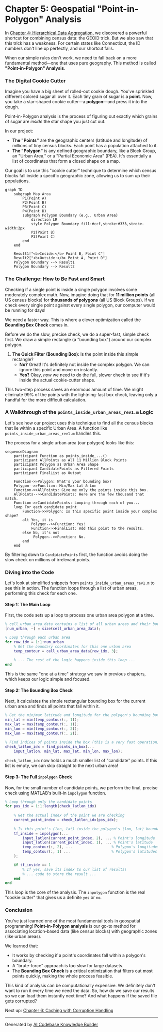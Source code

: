 # Chapter 5: Geospatial "Point-in-Polygon" Analysis

In [Chapter 4: Hierarchical Data Aggregation](04_hierarchical_data_aggregation_.md), we discovered a powerful shortcut for combining census data: the GEOID trick. But we also saw that this trick has a weakness. For certain states like Connecticut, the ID numbers don't line up perfectly, and our shortcut fails.

When our simple rules don't work, we need to fall back on a more fundamental method—one that uses pure geography. This method is called **"Point-in-Polygon" Analysis**.

### The Digital Cookie Cutter

Imagine you have a big sheet of rolled-out cookie dough. You've sprinkled different colored sugar all over it. Each tiny grain of sugar is a **point**. Now, you take a star-shaped cookie cutter—a **polygon**—and press it into the dough.

Point-in-Polygon analysis is the process of figuring out exactly which grains of sugar are *inside* the star shape you just cut out.

In our project:
*   **The "Points"** are the geographic centers (latitude and longitude) of millions of tiny census blocks. Each point has a population attached to it.
*   **The "Polygon"** is any defined geographic boundary, like a Block Group, an "Urban Area," or a "Partial Economic Area" (PEA). It's essentially a list of coordinates that form a closed shape on a map.

Our goal is to use this "cookie cutter" technique to determine which census blocks fall inside a specific geographic zone, allowing us to sum up their populations.

```mermaid
graph TD
    subgraph Map Area
        P1(Point A)
        P2(Point B)
        P3(Point C)
        P4(Point D)
        subgraph Polygon Boundary (e.g., Urban Area)
            direction LR
            style Polygon Boundary fill:#ccf,stroke:#333,stroke-width:2px
            P2(Point B)
            P3(Point C)
        end
    end

    Result1["<b>Inside:</b> Point B, Point C"]
    Result2["<b>Outside:</b> Point A, Point D"]
    Polygon Boundary --> Result1
    Polygon Boundary --> Result2
```

### The Challenge: How to Be Fast and Smart

Checking if a single point is inside a single polygon involves some moderately complex math. Now, imagine doing that for **11 million points** (all US census blocks) for **thousands of polygons** (all US Block Groups). If we check every single point against every single polygon, our computer would be running for days!

We need a faster way. This is where a clever optimization called the **Bounding Box Check** comes in.

Before we do the slow, precise check, we do a super-fast, simple check first. We draw a simple rectangle (a "bounding box") around our complex polygon.

1.  **The Quick Filter (Bounding Box):** Is the point inside this simple rectangle?
    *   **No?** Great! It's definitely not inside the complex polygon. We can ignore this point and move on instantly.
    *   **Yes?** Okay, *now* we need to do the full, slower check to see if it's inside the actual cookie-cutter shape.

This two-step process saves an enormous amount of time. We might eliminate 99% of the points with the lightning-fast box check, leaving only a handful for the more difficult calculation.

### A Walkthrough of the `points_inside_urban_areas_rev1.m` Logic

Let's see how our project uses this technique to find all the census blocks that lie within a specific Urban Area. A function like `points_inside_urban_areas_rev1.m` handles this.

The process for a single urban area (our polygon) looks like this:

```mermaid
sequenceDiagram
    participant Function as points_inside_...()
    participant AllPoints as All 11 Million Block Points
    participant Polygon as Urban Area Shape
    participant CandidatePoints as Filtered Points
    participant FinalList as Output

    Function->>Polygon: What's your bounding box?
    Polygon-->>Function: Min/Max Lat & Lon
    Function->>AllPoints: Give me only the points inside this box.
    AllPoints-->>CandidatePoints: Here are the few thousand that match.
    Function->>CandidatePoints: Looping through each of you...
    loop For each candidate point
        Function->>Polygon: Is this specific point inside your complex shape?
        alt Yes, it is
            Polygon-->>Function: Yes!
            Function->>FinalList: Add this point to the results.
        else No, it's not
             Polygon-->>Function: No.
        end
    end
```

By filtering down to `CandidatePoints` first, the function avoids doing the slow check on millions of irrelevant points.

### Diving into the Code

Let's look at simplified snippets from `points_inside_urban_areas_rev1.m` to see this in action. The function loops through a list of urban areas, performing this check for each one.

#### Step 1: The Main Loop

First, the code sets up a loop to process one urban area polygon at a time.

```matlab
% cell_urban_area_data contains a list of all urban areas and their boundaries.
[num_urban, ~] = size(cell_urban_area_data);

% Loop through each urban area
for row_idx = 1:1:num_urban
    % Get the boundary coordinates for this one urban area
    temp_contour = cell_urban_area_data{row_idx, 3};
    
    % ... The rest of the logic happens inside this loop ...
end
```
This is the same "one at a time" strategy we saw in previous chapters, which keeps our logic simple and focused.

#### Step 2: The Bounding Box Check

Next, it calculates the simple rectangular bounding box for the current urban area and finds all points that fall within it.

```matlab
% Get the min/max latitude and longitude for the polygon's bounding box
min_lat = min(temp_contour(:, 1));
max_lat = max(temp_contour(:, 1));
min_lon = min(temp_contour(:, 2));
max_lon = max(temp_contour(:, 2));

% Find indices of points inside the box (this is a very fast operation)
check_latlon_idx = find_points_in_box(...
    input_latlon, min_lat, max_lat, min_lon, max_lon);
```
`check_latlon_idx` now holds a much smaller list of "candidate" points. If this list is empty, we can skip straight to the next urban area!

#### Step 3: The Full `inpolygon` Check

Now, for the small number of candidate points, we perform the final, precise check using MATLAB's built-in `inpolygon` function.

```matlab
% Loop through only the candidate points
for pos_idx = 1:1:length(check_latlon_idx)
    
    % Get the actual index of the point we are checking
    current_point_index = check_latlon_idx(pos_idx);
    
    % Is this point's (lon, lat) inside the polygon's (lon, lat) boundary?
    tf_inside = inpolygon(...
        input_latlon(current_point_index, 2), ... % Point's longitude
        input_latlon(current_point_index, 1), ... % Point's latitude
        temp_contour(:, 2), ...                  % Polygon's longitudes
        temp_contour(:, 1) ...                   % Polygon's latitudes
    );

    if tf_inside == 1
        % If yes, save its index to our list of results!
        % ... code to store the result ...
    end
end
```
This loop is the core of the analysis. The `inpolygon` function is the real "cookie cutter" that gives us a definite `yes` or `no`.

### Conclusion

You've just learned one of the most fundamental tools in geospatial programming! **Point-in-Polygon analysis** is our go-to method for associating location-based data (like census blocks) with geographic zones (like urban areas).

We learned that:
*   It works by checking if a point's coordinates fall within a polygon's boundary.
*   A "brute-force" approach is too slow for large datasets.
*   The **Bounding Box Check** is a critical optimization that filters out most points quickly, making the whole process feasible.

This kind of analysis can be computationally expensive. We definitely don't want to run it every time we need the data. So, how do we save our results so we can load them instantly next time? And what happens if the saved file gets corrupted?

Next up: [Chapter 6: Caching with Corruption Handling](06_caching_with_corruption_handling_.md)

---

Generated by [AI Codebase Knowledge Builder](https://github.com/The-Pocket/Tutorial-Codebase-Knowledge)